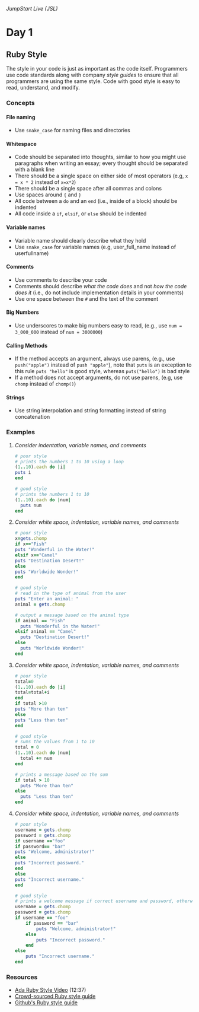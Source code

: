 _JumpStart Live (JSL)_
# Day 1
## Ruby Style

The style in your code is just as important as the code itself. Programmers use code standards along with company _style guides_ to ensure that all programmers are using the same style. Code with good style is easy to read, understand, and modify.

### Concepts
#### File naming
* Use `snake_case` for naming files and directories

#### Whitespace
* Code should be separated into thoughts, similar to how you might use paragraphs when writing an essay; every thought should be separated with a blank line
* There should be a single space on either side of most operators (e.g, `x = x * 2` instead of `x=x*2`)
* There should be a single space after all commas and colons
* Use spaces around `{` and `}`
* All code between a `do` and an `end` (i.e., inside of a block) should be indented
* All code inside a `if`, `elsif`, or `else` should be indented

#### Variable names
* Variable name should clearly describe what they hold
* Use `snake_case` for variable names (e.g, user_full_name instead of userfullname)

#### Comments
* Use comments to describe your code
* Comments should describe _what the code does_ and not _how the code does it_ (i.e., do not include implementation details in your comments)
* Use one space between the `#` and the text of the comment

#### Big Numbers
* Use underscores to make big numbers easy to read, (e.g., use `num = 3_000_000` instead of `num = 3000000`)

#### Calling Methods
* If the method accepts an argument, always use parens, (e.g., use `push("apple")` instead of `push "apple"`), note that `puts` is an exception to this rule `puts "hello"` is good style, whereas `puts("hello")` is bad style
* If a method does not accept arguments, do not use parens, (e.g, use `chomp` instead of `chomp()`)

#### Strings
* Use string interpolation and string formatting instead of string concatenation

### Examples
1. _Consider indentation, variable names, and comments_
	```ruby
	# poor style
	# prints the numbers 1 to 10 using a loop
	(1..10).each do |i|
	puts i
	end
	```

	```ruby
	# good style
	# prints the numbers 1 to 10
	(1..10).each do |num|
	  puts num
	end
	```

2. _Consider white space, indentation, variable names, and comments_
	
	```ruby
	# poor style
	x=gets.chomp
	if x=="Fish"
	puts "Wonderful in the Water!"
	elsif x=="Camel"
	puts "Destination Desert!"
	else
	puts "Worldwide Wonder!"
	end
	```

	```ruby
	# good style
	# read in the type of animal from the user
	puts "Enter an animal: "
	animal = gets.chomp

	# output a message based on the animal type
	if animal == "Fish"
	  puts "Wonderful in the Water!"
	elsif animal == "Camel"
	  puts "Destination Desert!"
	else
	  puts "Worldwide Wonder!"
	end
	```

3. _Consider white space, indentation, variable names, and comments_
	
	```ruby
	# poor style
	total=0
	(1..10).each do |i|
	total=total+i
	end
	if total >10
	puts "More than ten"
	else
	puts "Less than ten"
	end
	```

	```ruby
	# good style
	# sums the values from 1 to 10
	total = 0
	(1..10).each do |num|
	  total += num
	end

	# prints a message based on the sum
	if total > 10
	  puts "More than ten"
	else
	  puts "Less than ten"
	end
	```

4. _Consider white space, indentation, variable names, and comments_

	```ruby
	# poor style
	username = gets.chomp
	password = gets.chomp
	if username =="foo"
	if password== "bar"
	puts "Welcome, administrator!"
	else
	puts "Incorrect password."
	end
	else
	puts "Incorrect username."
	end
	```

	```ruby
	# good style
	# prints a welcome message if correct username and password, otherwise prints error message
	username = gets.chomp
	password = gets.chomp
	if username == "foo"
		if password == "bar"
			puts "Welcome, administrator!"
		else
			puts "Incorrect password."
		end
	else
		puts "Incorrect username."
	end
	```

### Resources
* [Ada Ruby Style Video](https://adaacademy.hosted.panopto.com/Panopto/Pages/Viewer.aspx?id=7387c766-7e2c-43b6-84f5-3f8b45d0f1f0) (12:37)
* [Crowd-sourced Ruby style guide](https://github.com/bbatsov/ruby-style-guide)
* [Github's Ruby style guide](https://github.com/github/rubocop-github/blob/master/STYLEGUIDE.md)
